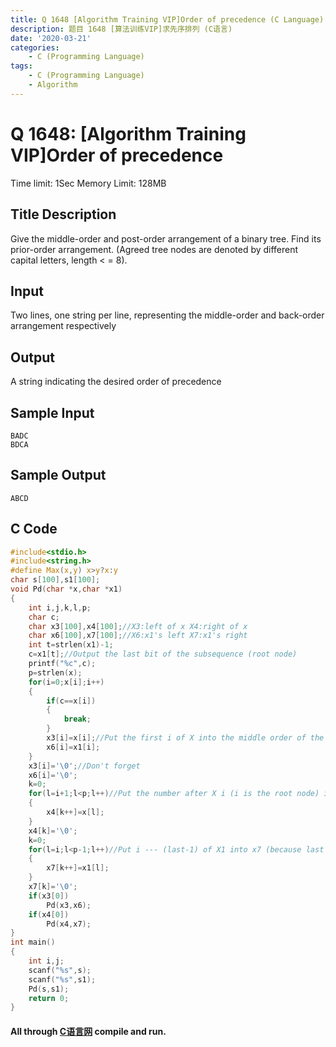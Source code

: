 ```yaml
---
title: Q 1648 [Algorithm Training VIP]Order of precedence (C Language)
description: 题目 1648 [算法训练VIP]求先序排列 (C语言)
date: '2020-03-21'
categories:
    - C (Programming Language)
tags:
    - C (Programming Language)
    - Algorithm
---
```


# Q 1648: [Algorithm Training VIP]Order of precedence
Time limit: 1Sec Memory Limit: 128MB
## Title Description
Give the middle-order and post-order arrangement of a binary tree. Find its prior-order arrangement. (Agreed tree nodes are denoted by different capital letters, length < = 8).
## Input
Two lines, one string per line, representing the middle-order and back-order arrangement respectively 
## Output
A string indicating the desired order of precedence 
## Sample Input
```
BADC 
BDCA 
```
## Sample Output
```
ABCD
```
## C Code
```c
#include<stdio.h>
#include<string.h>
#define Max(x,y) x>y?x:y 
char s[100],s1[100];
void Pd(char *x,char *x1)
{
    int i,j,k,l,p;
    char c;
    char x3[100],x4[100];//X3:left of x X4:right of x 
    char x6[100],x7[100];//X6:x1's left X7:x1's right 
    int t=strlen(x1)-1;
    c=x1[t];//Output the last bit of the subsequence (root node)
    printf("%c",c);
    p=strlen(x);
    for(i=0;x[i];i++)
    {    
        if(c==x[i])
        {
            break;
        } 
        x3[i]=x[i];//Put the first i of X into the middle order of the left node The first i of X1 into the middle order of the right node 
        x6[i]=x1[i];
    }
    x3[i]='\0';//Don't forget 
    x6[i]='\0';
    k=0;
    for(l=i+1;l<p;l++)//Put the number after X i (i is the root node) into x4 
    {
        x4[k++]=x[l];
    } 
    x4[k]='\0';
    k=0;
    for(l=i;l<p-1;l++)//Put i --- (last-1) of X1 into x7 (because last is the root node) 
    {
        x7[k++]=x1[l];
    }
    x7[k]='\0';
    if(x3[0])
        Pd(x3,x6);
    if(x4[0])
        Pd(x4,x7);
}
int main()
{
    int i,j;
    scanf("%s",s);
    scanf("%s",s1);
    Pd(s,s1);
    return 0;
}
```
#### All through [C语言网](https://www.dotcpp.com/) compile and run.